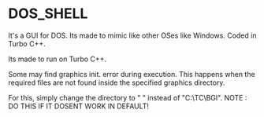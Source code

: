 # DOS_SHELL
It's a GUI for DOS. Its made to mimic like other OSes like Windows. Coded in Turbo C++.

Its made to run on Turbo C++. 

Some may find graphics init. error during execution. This happens when the required files are not found inside the specified graphics directory.

For this, simply change the directory to " " instead of "C:\\TC\\BGI". NOTE : DO THIS IF IT DOSENT WORK IN DEFAULT!
